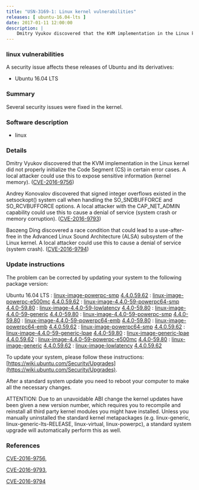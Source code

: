 ```yaml
---
title: "USN-3169-1: Linux kernel vulnerabilities"
releases: [ ubuntu-16.04-lts ]
date: 2017-01-11 12:00:00
description: |
    Dmitry Vyukov discovered that the KVM implementation in the Linux kernel did not properly initialize the Code Segment (CS) in certain error cases. A local attacker could use this to expose sensitive information (kernel memory). ([CVE-2016-9756](http://people.ubuntu.com/~ubuntu-security/cve/CVE-2016-9756))
--- 
```

 
### linux vulnerabilities

A security issue affects these releases of Ubuntu and its derivatives:

* Ubuntu 16.04 LTS

### Summary

Several security issues were fixed in the kernel. 

### Software description

* linux 

### Details

Dmitry Vyukov discovered that the KVM implementation in the Linux kernel did not properly initialize the Code Segment (CS) in certain error cases. A local attacker could use this to expose sensitive information (kernel memory). ([CVE-2016-9756](http://people.ubuntu.com/~ubuntu-security/cve/CVE-2016-9756))

Andrey Konovalov discovered that signed integer overflows existed in the setsockopt() system call when handling the SO_SNDBUFFORCE and SO_RCVBUFFORCE options. A local attacker with the CAP_NET_ADMIN capability could use this to cause a denial of service (system crash or memory corruption). ([CVE-2016-9793](http://people.ubuntu.com/~ubuntu-security/cve/CVE-2016-9793))

Baozeng Ding discovered a race condition that could lead to a use-after- free in the Advanced Linux Sound Architecture (ALSA) subsystem of the Linux kernel. A local attacker could use this to cause a denial of service (system crash). ([CVE-2016-9794](http://people.ubuntu.com/~ubuntu-security/cve/CVE-2016-9794)) 

### Update instructions

The problem can be corrected by updating your system to the following package version:

Ubuntu 16.04 LTS
 : [linux-image-powerpc-smp](https://launchpad.net/ubuntu/+source/linux) <span> [4.4.0.59.62](https://launchpad.net/ubuntu/+source/linux/4.4.0-59.80) </span> 
 : [linux-image-powerpc-e500mc](https://launchpad.net/ubuntu/+source/linux) <span> [4.4.0.59.62](https://launchpad.net/ubuntu/+source/linux/4.4.0-59.80) </span> 
 : [linux-image-4.4.0-59-powerpc64-smp](https://launchpad.net/ubuntu/+source/linux) <span> [4.4.0-59.80](https://launchpad.net/ubuntu/+source/linux/4.4.0-59.80) </span> 
 : [linux-image-4.4.0-59-lowlatency](https://launchpad.net/ubuntu/+source/linux) <span> [4.4.0-59.80](https://launchpad.net/ubuntu/+source/linux/4.4.0-59.80) </span> 
 : [linux-image-4.4.0-59-generic](https://launchpad.net/ubuntu/+source/linux) <span> [4.4.0-59.80](https://launchpad.net/ubuntu/+source/linux/4.4.0-59.80) </span> 
 : [linux-image-4.4.0-59-powerpc-smp](https://launchpad.net/ubuntu/+source/linux) <span> [4.4.0-59.80](https://launchpad.net/ubuntu/+source/linux/4.4.0-59.80) </span> 
 : [linux-image-4.4.0-59-powerpc64-emb](https://launchpad.net/ubuntu/+source/linux) <span> [4.4.0-59.80](https://launchpad.net/ubuntu/+source/linux/4.4.0-59.80) </span> 
 : [linux-image-powerpc64-emb](https://launchpad.net/ubuntu/+source/linux) <span> [4.4.0.59.62](https://launchpad.net/ubuntu/+source/linux/4.4.0-59.80) </span> 
 : [linux-image-powerpc64-smp](https://launchpad.net/ubuntu/+source/linux) <span> [4.4.0.59.62](https://launchpad.net/ubuntu/+source/linux/4.4.0-59.80) </span> 
 : [linux-image-4.4.0-59-generic-lpae](https://launchpad.net/ubuntu/+source/linux) <span> [4.4.0-59.80](https://launchpad.net/ubuntu/+source/linux/4.4.0-59.80) </span> 
 : [linux-image-generic-lpae](https://launchpad.net/ubuntu/+source/linux) <span> [4.4.0.59.62](https://launchpad.net/ubuntu/+source/linux/4.4.0-59.80) </span> 
 : [linux-image-4.4.0-59-powerpc-e500mc](https://launchpad.net/ubuntu/+source/linux) <span> [4.4.0-59.80](https://launchpad.net/ubuntu/+source/linux/4.4.0-59.80) </span> 
 : [linux-image-generic](https://launchpad.net/ubuntu/+source/linux) <span> [4.4.0.59.62](https://launchpad.net/ubuntu/+source/linux/4.4.0-59.80) </span> 
 : [linux-image-lowlatency](https://launchpad.net/ubuntu/+source/linux) <span> [4.4.0.59.62](https://launchpad.net/ubuntu/+source/linux/4.4.0-59.80) </span> 

To update your system, please follow these instructions: [https://wiki.ubuntu.com/Security/Upgrades](https://wiki.ubuntu.com/Security/Upgrades).

After a standard system update you need to reboot your computer to make all the necessary changes.

ATTENTION: Due to an unavoidable ABI change the kernel updates have been given a new version number, which requires you to recompile and reinstall all third party kernel modules you might have installed. Unless you manually uninstalled the standard kernel metapackages (e.g. linux-generic, linux-generic-lts-RELEASE, linux-virtual, linux-powerpc), a standard system upgrade will automatically perform this as well. 

### References

 [CVE-2016-9756](http://people.ubuntu.com/~ubuntu-security/cve/CVE-2016-9756), 

 [CVE-2016-9793](http://people.ubuntu.com/~ubuntu-security/cve/CVE-2016-9793), 

 [CVE-2016-9794](http://people.ubuntu.com/~ubuntu-security/cve/CVE-2016-9794)
 
